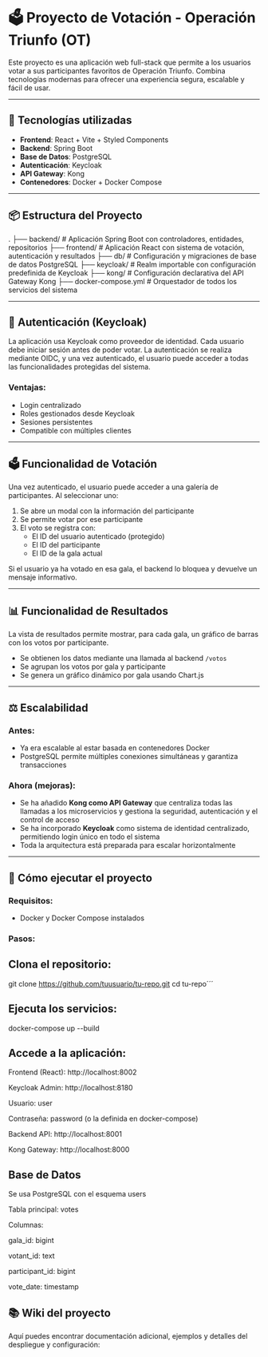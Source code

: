 # 🗳️ Proyecto de Votación - Operación Triunfo (OT)

Este proyecto es una aplicación web full-stack que permite a los usuarios votar a sus participantes favoritos de Operación Triunfo. Combina tecnologías modernas para ofrecer una experiencia segura, escalable y fácil de usar.

---

## 🚀 Tecnologías utilizadas

- **Frontend**: React + Vite + Styled Components
- **Backend**: Spring Boot
- **Base de Datos**: PostgreSQL
- **Autenticación**: Keycloak
- **API Gateway**: Kong
- **Contenedores**: Docker + Docker Compose

---

## 📦 Estructura del Proyecto

. ├── backend/ # Aplicación Spring Boot con controladores, entidades, repositorios ├── frontend/ # Aplicación React con sistema de votación, autenticación y resultados ├── db/ # Configuración y migraciones de base de datos PostgreSQL ├── keycloak/ # Realm importable con configuración predefinida de Keycloak ├── kong/ # Configuración declarativa del API Gateway Kong ├── docker-compose.yml # Orquestador de todos los servicios del sistema


---

## 🔐 Autenticación (Keycloak)

La aplicación usa Keycloak como proveedor de identidad. Cada usuario debe iniciar sesión antes de poder votar. La autenticación se realiza mediante OIDC, y una vez autenticado, el usuario puede acceder a todas las funcionalidades protegidas del sistema.

### Ventajas:

- Login centralizado
- Roles gestionados desde Keycloak
- Sesiones persistentes
- Compatible con múltiples clientes

---

## 🗳️ Funcionalidad de Votación

Una vez autenticado, el usuario puede acceder a una galería de participantes. Al seleccionar uno:

1. Se abre un modal con la información del participante
2. Se permite votar por ese participante
3. El voto se registra con:
   - El ID del usuario autenticado (protegido)
   - El ID del participante
   - El ID de la gala actual

Si el usuario ya ha votado en esa gala, el backend lo bloquea y devuelve un mensaje informativo.

---

## 📊 Funcionalidad de Resultados

La vista de resultados permite mostrar, para cada gala, un gráfico de barras con los votos por participante.

- Se obtienen los datos mediante una llamada al backend `/votos`
- Se agrupan los votos por gala y participante
- Se genera un gráfico dinámico por gala usando Chart.js

---

## ⚖️ Escalabilidad

### Antes:
- Ya era escalable al estar basada en contenedores Docker
- PostgreSQL permite múltiples conexiones simultáneas y garantiza transacciones

### Ahora (mejoras):
- Se ha añadido **Kong como API Gateway** que centraliza todas las llamadas a los microservicios y gestiona la seguridad, autenticación y el control de acceso
- Se ha incorporado **Keycloak** como sistema de identidad centralizado, permitiendo login único en todo el sistema
- Toda la arquitectura está preparada para escalar horizontalmente

---

## 🧪 Cómo ejecutar el proyecto

### Requisitos:

- Docker y Docker Compose instalados

### Pasos:

## Clona el repositorio:

git clone https://github.com/tuusuario/tu-repo.git
cd tu-repo´´´

## Ejecuta los servicios:

docker-compose up --build

## Accede a la aplicación:

Frontend (React): http://localhost:8002

Keycloak Admin: http://localhost:8180

Usuario: user

Contraseña: password (o la definida en docker-compose)

Backend API: http://localhost:8001

Kong Gateway: http://localhost:8000

## Base de Datos
Se usa PostgreSQL con el esquema users

Tabla principal: votes

Columnas:

gala_id: bigint

votant_id: text

participant_id: bigint

vote_date: timestamp

## 📚 Wiki del proyecto
Aquí puedes encontrar documentación adicional, ejemplos y detalles del despliegue y configuración:
